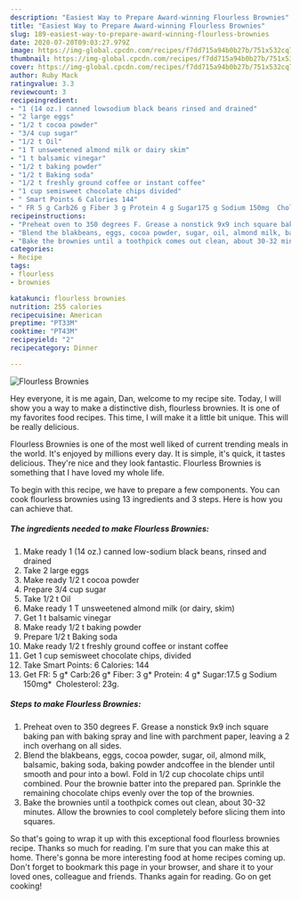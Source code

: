 ```yaml
---
description: "Easiest Way to Prepare Award-winning Flourless Brownies"
title: "Easiest Way to Prepare Award-winning Flourless Brownies"
slug: 189-easiest-way-to-prepare-award-winning-flourless-brownies
date: 2020-07-20T09:03:27.979Z
image: https://img-global.cpcdn.com/recipes/f7dd715a94b0b27b/751x532cq70/flourless-brownies-recipe-main-photo.jpg
thumbnail: https://img-global.cpcdn.com/recipes/f7dd715a94b0b27b/751x532cq70/flourless-brownies-recipe-main-photo.jpg
cover: https://img-global.cpcdn.com/recipes/f7dd715a94b0b27b/751x532cq70/flourless-brownies-recipe-main-photo.jpg
author: Ruby Mack
ratingvalue: 3.3
reviewcount: 3
recipeingredient:
- "1 (14 oz.) canned lowsodium black beans rinsed and drained"
- "2 large eggs"
- "1/2 t cocoa powder"
- "3/4 cup sugar"
- "1/2 t Oil"
- "1 T unsweetened almond milk or dairy skim"
- "1 t balsamic vinegar"
- "1/2 t baking powder"
- "1/2 t Baking soda"
- "1/2 t freshly ground coffee or instant coffee"
- "1 cup semisweet chocolate chips divided"
- " Smart Points 6 Calories 144"
- " FR 5 g Carb26 g Fiber 3 g Protein 4 g Sugar175 g Sodium 150mg  Cholesterol 23g"
recipeinstructions:
- "Preheat oven to 350 degrees F. Grease a nonstick 9x9 inch square baking pan with baking spray and line with parchment paper, leaving a 2 inch overhang on all sides."
- "Blend the blakbeans, eggs, cocoa powder, sugar, oil, almond milk, balsamic, baking soda, baking powder andcoffee in the blender until smooth and pour into a bowl. Fold in 1/2 cup chocolate chips until combined. Pour the brownie batter into the prepared pan. Sprinkle the remaining chocolate chips evenly over the top of the brownies."
- "Bake the brownies until a toothpick comes out clean, about 30-32 minutes. Allow the brownies to cool completely before slicing them into squares."
categories:
- Recipe
tags:
- flourless
- brownies

katakunci: flourless brownies 
nutrition: 255 calories
recipecuisine: American
preptime: "PT33M"
cooktime: "PT43M"
recipeyield: "2"
recipecategory: Dinner

---
```



![Flourless Brownies](https://img-global.cpcdn.com/recipes/f7dd715a94b0b27b/751x532cq70/flourless-brownies-recipe-main-photo.jpg)

Hey everyone, it is me again, Dan, welcome to my recipe site. Today, I will show you a way to make a distinctive dish, flourless brownies. It is one of my favorites food recipes. This time, I will make it a little bit unique. This will be really delicious.

Flourless Brownies is one of the most well liked of current trending meals in the world. It's enjoyed by millions every day. It is simple, it's quick, it tastes delicious. They're nice and they look fantastic. Flourless Brownies is something that I have loved my whole life.




To begin with this recipe, we have to prepare a few components. You can cook flourless brownies using 13 ingredients and 3 steps. Here is how you can achieve that.

<!--inarticleads1-->

##### The ingredients needed to make Flourless Brownies:

1. Make ready 1 (14 oz.) canned low-sodium black beans, rinsed and drained
1. Take 2 large eggs
1. Make ready 1/2 t cocoa powder
1. Prepare 3/4 cup sugar
1. Take 1/2 t Oil
1. Make ready 1 T unsweetened almond milk (or dairy, skim)
1. Get 1 t balsamic vinegar
1. Make ready 1/2 t baking powder
1. Prepare 1/2 t Baking soda
1. Make ready 1/2 t freshly ground coffee or instant coffee
1. Get 1 cup semisweet chocolate chips, divided
1. Take  Smart Points: 6 Calories: 144
1. Get  FR: 5 g* Carb:26 g* Fiber: 3 g* Protein: 4 g* Sugar:17.5 g Sodium 150mg*  Cholesterol: 23g.




<!--inarticleads2-->

##### Steps to make Flourless Brownies:

1. Preheat oven to 350 degrees F. Grease a nonstick 9x9 inch square baking pan with baking spray and line with parchment paper, leaving a 2 inch overhang on all sides.
1. Blend the blakbeans, eggs, cocoa powder, sugar, oil, almond milk, balsamic, baking soda, baking powder andcoffee in the blender until smooth and pour into a bowl. Fold in 1/2 cup chocolate chips until combined. Pour the brownie batter into the prepared pan. Sprinkle the remaining chocolate chips evenly over the top of the brownies.
1. Bake the brownies until a toothpick comes out clean, about 30-32 minutes. Allow the brownies to cool completely before slicing them into squares.




So that's going to wrap it up with this exceptional food flourless brownies recipe. Thanks so much for reading. I'm sure that you can make this at home. There's gonna be more interesting food at home recipes coming up. Don't forget to bookmark this page in your browser, and share it to your loved ones, colleague and friends. Thanks again for reading. Go on get cooking!
